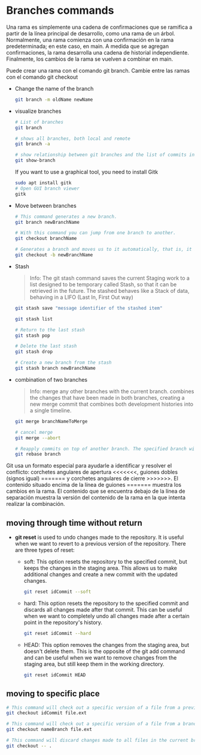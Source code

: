 # Branches commands

Una rama es simplemente una cadena de confirmaciones que se ramifica a partir de la línea principal de desarrollo, como una rama de un árbol. Normalmente, una rama comienza con una confirmación en la rama predeterminada; en este caso, en main. A medida que se agregan confirmaciones, la rama desarrolla una cadena de historial independiente. Finalmente, los cambios de la rama se vuelven a combinar en main. 

Puede crear una rama con el comando git branch. Cambie entre las ramas con el comando git checkout



- Change the name of the branch 
    ```sh
    git branch -m oldName newName
    ```

- visualize branches
    ```sh
    # List of branches
    git branch 

    # shows all branches, both local and remote                     
    git branch -a  

    # show relationship between git branches and the list of commits in each of them             
    git show-branch
    ```

    If you want to use a graphical tool, you need to install Gitk
    ```sh
    sudo apt install gitk
    # Open GUI branch viewer
    gitk                            
    ```

- Move between branches
    ```sh
    # This command generates a new branch.
    git branch newBranchName          

    # With this command you can jump from one branch to another.
    git checkout branchName        

    # Generates a branch and moves us to it automatically, that is, it is the combination of git brach and git checkout at the same time.
    git checkout -b newBranchName          
    ```

- Stash

    > Info: The git stash command saves the current Staging work to a list designed to be temporary called Stash, so that it can be retrieved in the future. The stashed behaves like a Stack of data, behaving in a LIFO (Last In, First Out way)


    ```sh
    git stash save "message identifier of the stashed item"

    git stash list
    
    # Return to the last stash
    git stash pop                   
    
    # Delete the last stash
    git stash drop                  
    
    # Create a new branch from the stash
    git stash branch newBranchName    
    ```


- combination of two branches

    > Info: merge any other branches with the current branch. combines the changes that have been made in both branches, creating a new merge commit that combines both development histories into a single timeline.


    ```sh
    git merge branchNameToMerge

    # cancel merge
    git merge --abort               

    # Reapply commits on top of another branch. The specified branch will be used as the new base for the current branch.
    git rebase branch               
    ```
Git usa un formato especial para ayudarle a identificar y resolver el conflicto: corchetes angulares de apertura <<<<<<<, guiones dobles (signos igual) ======= y corchetes angulares de cierre >>>>>>>. El contenido situado encima de la línea de guiones ======= muestra los cambios en la rama. El contenido que se encuentra debajo de la línea de separación muestra la versión del contenido de la rama en la que intenta realizar la combinación.

## moving through time without return

- __git reset__ is used to undo changes made to the repository. It is useful when we want to revert to a previous version of the repository. There are three types of reset:

    - soft: This option resets the repository to the specified commit, but keeps the changes in the staging area. This allows us to make additional changes and create a new commit with the updated changes.

        ```sh
        git reset idCommit --soft
        ```

    - hard: This option resets the repository to the specified commit and discards all changes made after that commit. This can be useful when we want to completely undo all changes made after a certain point in the repository's history.

        ```sh
        git reset idCommit --hard
        ```

    - HEAD: This option removes the changes from the staging area, but doesn't delete them. This is the opposite of the git add command and can be useful when we want to remove changes from the staging area, but still keep them in the working directory.

        ```sh
        git reset idCommit HEAD
        ```

## moving to specific place

```sh
# This command will check out a specific version of a file from a previous commit identified by its commit ID.
git checkout idCommit file.ext

# This command will check out a specific version of a file from a branch identified by its name.
git checkout nameBranch file.ext

# This command will discard changes made to all files in the current branch since the last commit, effectively resetting the working directory to the state of the last commit.
git checkout -- .
```
